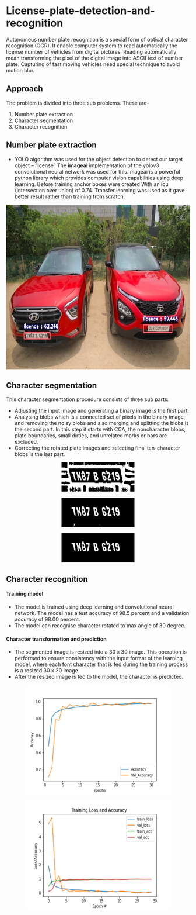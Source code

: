 # License-plate-detection-and-recognition
Autonomous number plate recognition is a special form of optical character recognition (OCR).
It enable computer system to read automatically the license number of vehicles from digital pictures.
Reading automatically mean transforming the pixel of the digital  image into ASCII text of number plate.
Capturing of fast moving vehicles need special technique to avoid motion blur.

## Approach
The problem is divided into three sub problems. These are-
1. Number plate extraction 
2. Character segmentation 
3. Character recognition

## Number plate extraction
* YOLO algorithm was used for the object detection to detect our target object – ‘license’. The **imageai** implementation of the yolov3 convolutional neural network was used for this.Imageai is a powerful python library which provides computer vision capabilities using deep learning. Before training anchor boxes were created
With an iou (intersection over union) of 0.74. Transfer learning was used as it gave better result rather than training from scratch.

<p align="center">
  <img src="src/found.jpg" width=676 height=450>
</p>  

## Character segmentation
This character segmentation procedure consists of three sub parts.
* Adjusting the input image and generating a binary image is the first part.
* Analysing blobs which is a connected set of pixels in the binary image, and removing the noisy blobs and also merging and splitting the blobs is the second part. In this step it starts with CCA, the noncharacter blobs, plate boundaries, small dirties, and unrelated marks or bars are excluded.
* Correcting the rotated plate images and selecting final ten-character blobs is the last part.

<p align="center">
  <img src="src/thresh.jpg" width=200 height=80>
</p>

<p align="center">
  <img src="src/thresh2.jpg" width=200 height=80>
</p>

<p align="center">
  <img src="src/result.jpg" width=200 height=80>
</p>


## Character recognition
#### Training model
* The model is trained using deep learning and convolutional neural network. The model has a test accuracy of 98.5 percent and a validation accuracy of 98.00 percent.
* The model can recognise character rotated to max angle of 30 degree.
#### Character transformation and prediction
* The segmented image is resized into a 30 x 30 image. This operation is performed to ensure consistency with the input format of the learning model, where each font character that is fed during the training process is a resized 30 x 30 image. 
* After the resized image is fed to the model, the character is predicted.

<p align="center">
  <img src="src/my_model2.png" width=400 height=300>
</p>  
<p align="center">
  <img src="src/my_model2_acc_vs_val.png" width=400 height=300>
</p> 







 




